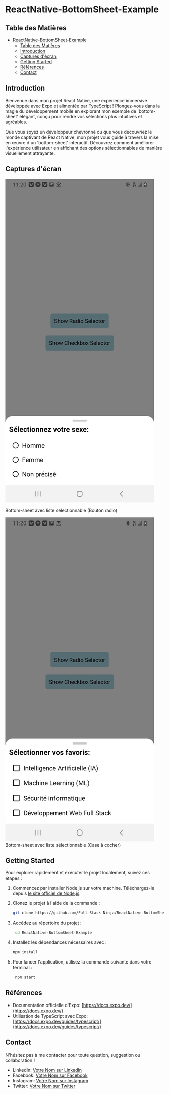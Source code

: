 # ReactNative-BottomSheet-Example

## Table des Matières

- [ReactNative-BottomSheet-Example](#reactnative-bottomsheet-example)
  - [Table des Matières](#table-des-matières)
  - [Introduction](#introduction)
  - [Captures d'écran](#captures-décran)
  - [Getting Started](#getting-started)
  - [Références](#références)
  - [Contact](#contact)

## Introduction

Bienvenue dans mon projet React Native, une expérience immersive développée avec Expo et alimentée par TypeScript ! Plongez-vous dans la magie du développement mobile en explorant mon exemple de 'bottom-sheet' élégant, conçu pour rendre vos sélections plus intuitives et agréables.

Que vous soyez un développeur chevronné ou que vous découvriez le monde captivant de React Native, mon projet vous guide à travers la mise en œuvre d'un 'bottom-sheet' interactif. Découvrez comment améliorer l'expérience utilisateur en affichant des options sélectionnables de manière visuellement attrayante.

## Captures d'écran
![Image 1](./assets/image/preview-1.jpg)

Bottom-sheet avec liste sélectionnable (Bouton radio)

![Image 2](./assets/image/preview-2.jpg)
Bottom-sheet avec liste sélectionnable (Case à cocher)

## Getting Started

Pour explorer rapidement et exécuter le projet localement, suivez ces étapes :

1. Commencez par installer Node.js sur votre machine. Téléchargez-le depuis [le site officiel de Node.js](https://nodejs.org/).

2. Clonez le projet à l'aide de la commande :
   
   ```bash
   git clone https://github.com/Full-Stack-Ninja/ReactNative-BottomSheet-Example.git
    ```
3. Accédez au répertoire du projet :
   
   ```bash
    cd ReactNative-BottomSheet-Example
    ```
4. Installez les dépendances nécessaires avec :

    ```bash
    npm install
    ````
5. Pour lancer l'application, utilisez la commande suivante dans votre terminal :

   ```bash
    npm start
    ````

## Références

- Documentation officielle d'Expo: [https://docs.expo.dev/](https://docs.expo.dev/)
- Utilisation de TypeScript avec Expo: [https://docs.expo.dev/guides/typescript/](https://docs.expo.dev/guides/typescript/)


## Contact

N'hésitez pas à me contacter pour toute question, suggestion ou collaboration !

- LinkedIn: [Votre Nom sur LinkedIn](lien_vers_votre_profil_LinkedIn)
- Facebook: [Votre Nom sur Facebook](lien_vers_votre_profil_Facebook)
- Instagram: [Votre Nom sur Instagram](lien_vers_votre_profil_Instagram)
- Twitter: [Votre Nom sur Twitter](lien_vers_votre_profil_Twitter)
